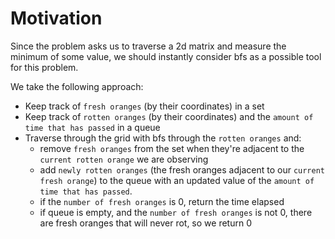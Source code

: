 # Motivation
Since the problem asks us to traverse a 2d matrix and measure the minimum of some value, we should instantly consider bfs as a possible tool for this problem. 

We take the following approach:
* Keep track of `fresh oranges` (by their coordinates) in a set
* Keep track of `rotten oranges` (by their coordinates) and the `amount of time that has passed` in a queue
* Traverse through the grid with bfs through the `rotten oranges` and:
	* remove `fresh oranges` from the set when they're adjacent to the `current rotten orange` we are observing
	* add `newly rotten oranges` (the fresh oranges adjacent to our `current fresh orange`) to the queue with an updated value of the `amount of time that has passed`.
	* if the `number of fresh oranges` is 0, return the time elapsed
	* if queue is empty, and the `number of fresh oranges` is not 0, there are fresh oranges that will never rot, so we return 0